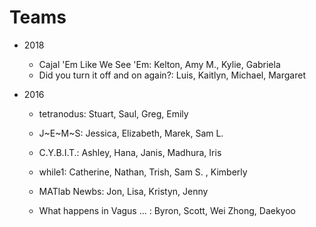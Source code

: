 # Teams

* 2018
  * Cajal 'Em Like We See 'Em: Kelton, Amy M., Kylie, Gabriela
  * Did you turn it off and on again?: Luis, Kaitlyn, Michael, Margaret

* 2016

  * tetranodus:  Stuart, Saul, Greg, Emily

  * J~E~M~S: Jessica, Elizabeth, Marek, Sam L.

  * C.Y.B.I.T.:  Ashley, Hana, Janis, Madhura, Iris

  * while1: Catherine, Nathan, Trish, Sam S. , Kimberly

  * MATlab Newbs: Jon, Lisa, Kristyn, Jenny

  * What happens in Vagus ... : Byron, Scott, Wei Zhong, Daekyoo
